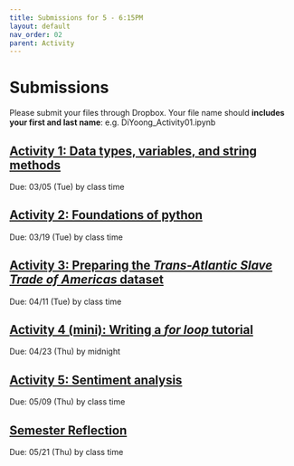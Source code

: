 ```yaml
---
title: Submissions for 5 - 6:15PM
layout: default
nav_order: 02
parent: Activity
---
```


# Submissions
Please submit your files through Dropbox. Your file name should **includes your first and last name**: e.g.  DiYoong_Activity01.ipynb

## [Activity 1: Data types, variables, and string methods](https://www.dropbox.com/request/LhGAgpC0wz3TnaNI2pqL)
Due: 03/05 (Tue) by class time

## [Activity 2: Foundations of python](https://www.dropbox.com/request/lGCFA6ZA9htDBVPQmLtJ) 
Due: 03/19 (Tue) by class time

## [Activity 3: Preparing the _Trans-Atlantic Slave Trade of Americas_ dataset](https://www.dropbox.com/request/rSC9yIbRK23CPOpwtyL4)
Due: 04/11 (Tue) by class time

## [Activity 4 (mini): Writing a _for loop_ tutorial](https://www.dropbox.com/request/BKSr7PLYbLDCoJDBXiwi)
Due: 04/23 (Thu) by midnight

## [Activity 5: Sentiment analysis](https://www.dropbox.com/request/fOPx8k3oeIZRq4IHlgfX)
Due: 05/09 (Thu) by class time

## [Semester Reflection](https://www.dropbox.com/request/jnGOmYbE9hNFvrX7MNDs)
Due: 05/21 (Thu) by class time